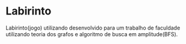 Labirinto
=========

Labirinto(jogo) utilizando desenvolvido para um trabalho de faculdade utilizando teoria dos grafos e algoritmo de busca em amplitude(BFS).